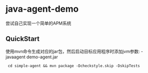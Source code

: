 # java-agent-demo

尝试自己实现一个简单的APM系统

## QuickStart
使用mvn命令生成对应的jar包，然后启动目标应用程序时添加jvm参数: -javaagent demo-agent.jar
```shell
 cd simple-agent && mvn package -Dcheckstyle.skip -DskipTests
```
